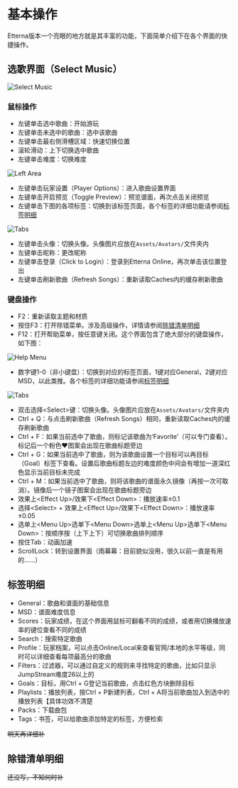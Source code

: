 # 基本操作

Etterna版本一个亮眼的地方就是其丰富的功能，下面简单介绍下在各个界面的快捷操作。

## 选歌界面（Select Music）

<img :src="$withBase('/ScreenSelectMusic.png')" alt="Select Music">

### 鼠标操作

* 左键单击选中歌曲：开始游玩
* 左键单击未选中的歌曲：选中该歌曲
* 左键单击最右侧滑槽区域：快速切换位置
* 滚轮滑动：上下切换选中歌曲
* 左键单击难度：切换难度

<img :src="$withBase('/ScreenSelectMusic-LeftArea.png')" alt="Left Area">

+ 左键单击玩家设置（Player Options）：进入歌曲设置界面
+ 左键单击开启预览（Toggle Preview）：预览谱面，再次点击关闭预览
+ 左键单击下图的各项标签：切换到该标签页面，各个标签的详细功能请参阅[标签明细](#标签明细)
<img :src="$withBase('/ScreenSelectMusic-Tabs.png')" alt="Tabs">

* 左键单击头像：切换头像。头像图片应放在`Assets/Avatars/`文件夹内
* 左键单击昵称：更改昵称
* 左键单击登录（Click to Login）：登录到Etterna Online，再次单击该位置登出
* 左键单击刷新歌曲（Refresh Songs）：重新读取Caches内的缓存刷新歌曲

### 键盘操作

* F2：重新读取主题和材质
* 按住F3：打开除错菜单。涉及高级操作，详情请参阅[除错清单明细](#除错清单明细)
* F12：打开帮助菜单，按任意键关闭。这个界面包含了绝大部分的键盘操作，如下图：
<img :src="$withBase('/ScreenSelectMusic-HelpMenu.png')" alt="Help Menu">

* 数字键1-0（非小键盘）：切换到对应的标签页面，1键对应General，2键对应MSD，以此类推。各个标签的详细功能请参阅[标签明细](#标签明细)
<img :src="$withBase('/ScreenSelectMusic-Tabs.png')" alt="Tabs">

+ 双击选择&lt;Select&gt;键：切换头像。头像图片应放在`Assets/Avatars/`文件夹内
+ Ctrl + Q：与点击刷新歌曲（Refresh Songs）相同，重新读取Caches内的缓存刷新歌曲
+ Ctrl + F：如果当前选中了歌曲，则标记该歌曲为‘Favorite’（可以专门查看）。标记后一个粉色&hearts;图案会出现在歌曲标题旁边
+ Ctrl + G：如果当前选中了歌曲，则为该歌曲设置一个目标可以再目标（Goal）标签下查看。设置后歌曲标题左边的难度颜色中间会有增加一道深红色显示当前目标未完成
+ Ctrl + M：如果当前选中了歌曲，则将该歌曲的谱面永久镜像（再按一次可取消）。镜像后一个镜子图案会出现在歌曲标题旁边
+ 效果上&lt;Effect Up&gt;/效果下&lt;Effect Down&gt;：播放速率&plusmn;0.1
+ 选择&lt;Select&gt; + 效果上&lt;Effect Up&gt;/效果下&lt;Effect Down&gt;：播放速率&plusmn;0.05
+ 选单上&lt;Menu Up&gt;选单下&lt;Menu Down&gt;选单上&lt;Menu Up&gt;选单下&lt;Menu Down&gt;：按顺序按（上下上下）可切换歌曲排列顺序
+ 按住Tab：动画加速
+ ScrollLock：转到设置界面（雨幕幕：目前貌似没用，很久以前一直是有用的......）

## 标签明细

* General：歌曲和谱面的基础信息
* MSD：谱面难度信息
* Scores：玩家成绩，在这个界面用鼠标可翻看不同的成绩，或者用切换播放速率的键位查看不同的成绩
* Search：搜索特定歌曲
* Profile：玩家档案，可以点击Online/Local来查看官网/本地的水平等级，同时可以详细查看每项最高分的歌曲
* Filters：过滤器，可以通过自定义的规则来寻找特定的歌曲，比如只显示JumpStream难度26以上的
* Goals：目标，用Ctrl + G登记当前歌曲，点击红色方块删除目标
* Playlists：播放列表，按Ctrl + P新建列表，Ctrl + A将当前歌曲加入到选中的播放列表【具体功效不清楚
* Packs：下载曲包
* Tags：书签，可以给歌曲添加特定的标签，方便检索

~~明天再详细补~~

## 除错清单明细

~~还没写，不知何时补~~
